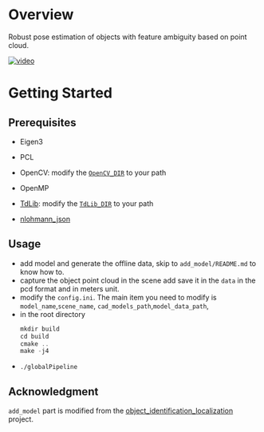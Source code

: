 # Overview
Robust pose estimation of objects with feature ambiguity based on point cloud. 

[![video](https://res.cloudinary.com/marcomontalbano/image/upload/v1593691440/video_to_markdown/images/youtube--H6Rpz66P_sE-c05b58ac6eb4c4700831b2b3070cd403.jpg)](https://www.youtube.com/watch?v=H6Rpz66P_sE&feature=youtu.be "video")

# Getting Started
## Prerequisites
- Eigen3
- PCL
- OpenCV: modify the [`OpenCV_DIR`](https://github.com/TouchDeeper/TdLib/blob/dev/src/CMakeLists.txt#L8) to your path

- OpenMP
- [TdLib](https://github.com/TouchDeeper/TdLib): modify the [`TdLib_DIR`](https://github.com/TouchDeeper/TdLib/blob/dev/src/CMakeLists.txt#L8) to your path
- [nlohmann_json](https://github.com/nlohmann/json)
## Usage
- add model and generate the offline data, skip to `add_model/README.md` to know how to.
- capture the object point cloud in the scene add save it in the `data` in the pcd format and in meters unit.
- modify the `config.ini`. The main item you need to modify is `model_name`,`scene_name`, `cad_models_path`,`model_data_path`,
- in the root directory
    ```asm
    mkdir build
    cd build
    cmake ..
    make -j4
    ```
- `./globalPipeline`

## Acknowledgment
`add_model` part is modified from the [object_identification_localization](https://github.com/Laxen/object_identification_localization) project.

